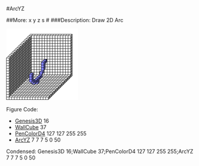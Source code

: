 #ArcYZ

##More: x y z s # ###Description: Draw 2D Arc <x> <y> <z> <radius> <startAngle> <sweepAngle>

![](ArcYZ.png)

Figure Code:
- [Genesis3D](Genesis3D.md) 16
- [WallCube](WallCube.md) 37
- [PenColorD4](PenColorD4.md) 127 127 255 255
- [ArcYZ](ArcYZ.md) 7 7 7 5 0 50

Condensed: Genesis3D 16;WallCube 37;PenColorD4 127 127 255 255;ArcYZ 7 7 7 5 0 50

